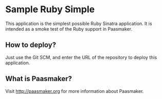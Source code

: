 Sample Ruby Simple
==================

This application is the simplest possible Ruby Sinatra application. It
is intended as a smoke test of the Ruby support in Paasmaker.

How to deploy?
--------------

Just use the Git SCM, and enter the URL of the repository to deploy this
application.

What is Paasmaker?
------------------

Visit http://paasmaker.org for more information about Paasmaker.
